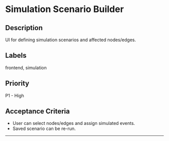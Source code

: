 # Simulation Scenario Builder

## Description

UI for defining simulation scenarios and affected nodes/edges.

## Labels

frontend, simulation

## Priority

P1 - High

## Acceptance Criteria

- User can select nodes/edges and assign simulated events.
- Saved scenario can be re-run.

---
